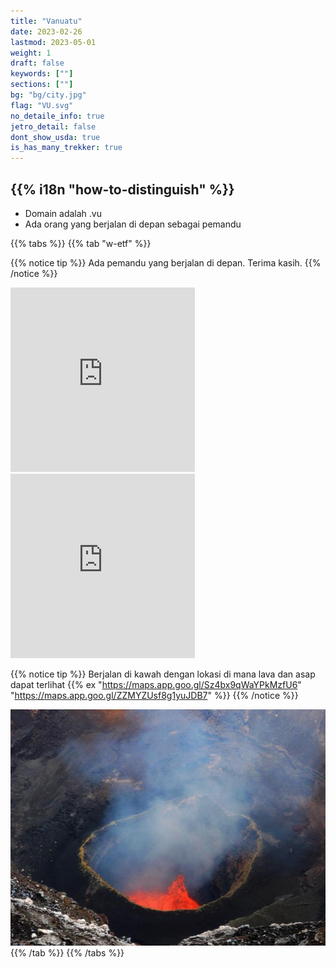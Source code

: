 ```yaml
---
title: "Vanuatu"
date: 2023-02-26
lastmod: 2023-05-01
weight: 1
draft: false
keywords: [""]
sections: [""]
bg: "bg/city.jpg"
flag: "VU.svg"
no_detaile_info: true
jetro_detail: false
dont_show_usda: true
is_has_many_trekker: true
---
```


<div class="main-desciption country-description">
    <h2 class="section-title">{{% i18n "how-to-distinguish" %}}</h2>
    <ul class="rule-list">
        <li>Domain adalah .vu</li>
        <li>Ada orang yang berjalan di depan sebagai pemandu</li>
    </ul>
</div>

{{% tabs %}}
{{% tab "w-etf" %}}


{{% notice tip %}}
Ada pemandu yang berjalan di depan. Terima kasih.
{{% /notice %}}
<div class="googlemap-if">
<iframe src="https://www.google.com/maps/embed?pb=!4v1685047835470!6m8!1m7!1sCF3_VNzlSKEYZUF37FzpLw!2m2!1d-16.26153953219388!2d168.1865441090426!3f9.824664345565452!4f-16.996343372250365!5f0.7237900267763412" width="295" height="295" style="border:0;" allowfullscreen="" loading="lazy" referrerpolicy="no-referrer-when-downgrade"></iframe>
<iframe src="https://www.google.com/maps/embed?pb=!4v1685047885476!6m8!1m7!1s_B5L1fP-zRlHL62OM1jNMA!2m2!1d-16.25896235374018!2d168.2545363115354!3f112.1140436902644!4f-4.6456743893584616!5f1.6647983662564774" width="295" height="295" style="border:0;" allowfullscreen="" loading="lazy" referrerpolicy="no-referrer-when-downgrade"></iframe>
</div>

{{% notice tip %}}
Berjalan di kawah dengan lokasi di mana lava dan asap dapat terlihat {{% ex "https://maps.app.goo.gl/Sz4bx9qWaYPkMzfU6" "https://maps.app.goo.gl/ZZMYZUsf8g1yuJDB7" %}}
{{% /notice %}}
<div class="googlemap-if">
<img src="marum_sept_2009.jpg">
</div>
{{% /tab %}}
{{% /tabs  %}}
